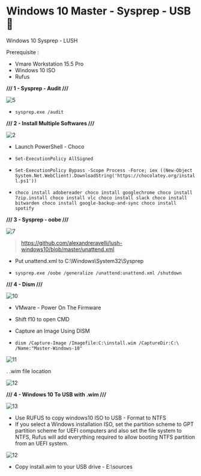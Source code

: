 # Windows 10 Master - Sysprep - USB 🦾

Windows 10 Sysprep - LUSH

Prerequisite :

- Vmare Workstation 15.5 Pro
- Windows 10 ISO
- Rufus


**///  1 - Sysprep - Audit ///**

![5](https://user-images.githubusercontent.com/22911613/84352420-967a7d80-abbd-11ea-9540-a5a422b6fcbb.jpg)

- ``` sysprep.exe /audit ```

**///  2 - Install Multiple Softwares  ///**

![2](https://user-images.githubusercontent.com/22911613/84348996-a5116680-abb6-11ea-891e-e64e0c6cac97.jpg)

- Launch PowerShell - Choco

- ``` Set-ExecutionPolicy AllSigned ```
- ``` Set-ExecutionPolicy Bypass -Scope Process -Force; iex ((New-Object System.Net.WebClient).DownloadString('https://chocolatey.org/install.ps1')) ```
- ``` choco install adobereader choco install googlechrome choco install 7zip.install choco install vlc choco install slack choco install bitwarden choco install google-backup-and-sync choco install spotify ```


**///  3 - Sysprep - oobe  ///**

![7](https://user-images.githubusercontent.com/22911613/84355106-5669c980-abc2-11ea-97a2-74a4f6a6845a.jpg)

> https://github.com/alexandreravelli/lush-windows10/blob/master/unattend.xml

- Put unattend.xml to C:\Windows\System32\Sysprep

- ``` sysprep.exe /oobe /generalize /unattend:unattend.xml /shutdown ```

**/// 4 - Dism ///**

![10](https://user-images.githubusercontent.com/22911613/84355474-f889b180-abc2-11ea-8a90-2c7ae33b6939.jpg)

- VMware - Power On The Firmware 
- Shift f10 to open CMD
- Capture an Image Using DISM 

- ``` dism /Capture-Image /Imagefile:C:\install.wim /CaptureDir:C:\ /Name:"Master-Windows-10" ```

![11](https://user-images.githubusercontent.com/22911613/84358253-2b35a900-abc7-11ea-8d9d-8e11cd809d94.jpg)

. .wim file location

![12](https://user-images.githubusercontent.com/22911613/84359154-84520c80-abc8-11ea-8e9f-4fb53ef5ddc9.jpg)

**/// 4 - Windows 10 To USB with .wim ///**

![13](https://user-images.githubusercontent.com/22911613/84360478-6be2f180-abca-11ea-96dc-21e30a98730a.jpg)

- Use RUFUS to copy windows10 ISO to USB - Format to NTFS
- If you select a Windows installation ISO, set the partition scheme to GPT partition scheme for UEFI computers and also set the file system to NTFS, Rufus will add everything required to allow booting NTFS partition from an UEFI system.

![12](https://user-images.githubusercontent.com/22911613/84361679-4ce55f00-abcc-11ea-8318-642d11987b65.jpg)

- Copy install.wim to your USB drive - E:\sources


